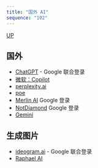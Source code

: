 ```yaml
---
title: "国外 AI"
sequence: "102"
---
```


[UP](/res/res-index.html)


## 国外

- [ChatGPT](https://chatgpt.com/) - Google 联合登录
- [微软：Copilot](https://copilot.microsoft.com/)
- [perplexity.ai](https://www.perplexity.ai/search)
- [poe](https://poe.com/)
- [Merlin AI](https://www.getmerlin.in/) Google 登录
- [NotDiamond](https://www.notdiamond.ai/) Google 登录
- [Gemini](https://gemini.google.com/)

## 生成图片

- [ideogram.ai](https://ideogram.ai/) - Google 联合登录
- [Raphael AI](https://raphael.app/)
